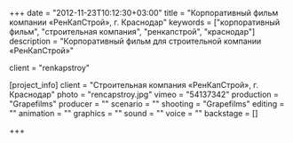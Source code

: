 +++
date = "2012-11-23T10:12:30+03:00"
title = "Корпоративный фильм компании «РенКапСтрой», г. Краснодар"
keywords = ["корпоративный фильм", "строительная компания", "ренкапстрой", "краснодар"]
description = "Корпоративный фильм для строительной компании «РенКапСтрой»"

client = "renkapstroy"

[project_info]
    client = "Строительная компания «РенКапСтрой», г. Краснодар"
    photo = "rencapstroy.jpg"
    vimeo = "54137342"
    production = "Grapefilms"
    producer = ""
    scenario = ""
    shooting = "Grapefilms"
    editing = ""
    animation = ""
    graphics = ""
    sound = ""
    voice = ""
    backstage = []

+++
